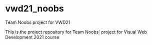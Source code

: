 # vwd21_noobs
Team Noobs project for VWD21


This is the project repository for Team Noobs' project for Visual Web Development 2021 course